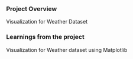### Project Overview

 Visualization for Weather Dataset


### Learnings from the project

 Visualization for Weather dataset using Matplotlib


